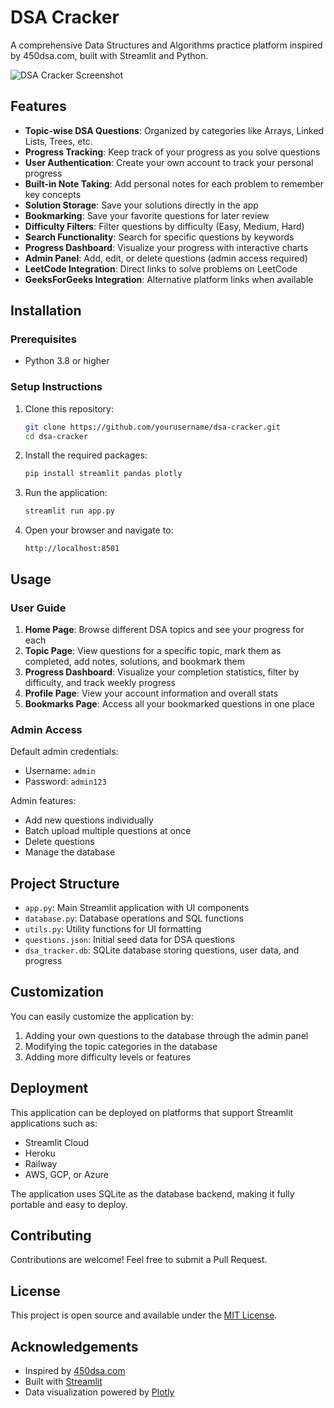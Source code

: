 # DSA Cracker

A comprehensive Data Structures and Algorithms practice platform inspired by 450dsa.com, built with Streamlit and Python.

![DSA Cracker Screenshot](generated-icon.png)

## Features

- **Topic-wise DSA Questions**: Organized by categories like Arrays, Linked Lists, Trees, etc.
- **Progress Tracking**: Keep track of your progress as you solve questions
- **User Authentication**: Create your own account to track your personal progress
- **Built-in Note Taking**: Add personal notes for each problem to remember key concepts
- **Solution Storage**: Save your solutions directly in the app
- **Bookmarking**: Save your favorite questions for later review
- **Difficulty Filters**: Filter questions by difficulty (Easy, Medium, Hard)
- **Search Functionality**: Search for specific questions by keywords
- **Progress Dashboard**: Visualize your progress with interactive charts
- **Admin Panel**: Add, edit, or delete questions (admin access required)
- **LeetCode Integration**: Direct links to solve problems on LeetCode
- **GeeksForGeeks Integration**: Alternative platform links when available

## Installation

### Prerequisites
- Python 3.8 or higher

### Setup Instructions

1. Clone this repository:
   ```bash
   git clone https://github.com/yourusername/dsa-cracker.git
   cd dsa-cracker
   ```

2. Install the required packages:
   ```bash
   pip install streamlit pandas plotly
   ```

3. Run the application:
   ```bash
   streamlit run app.py
   ```

4. Open your browser and navigate to:
   ```
   http://localhost:8501
   ```

## Usage

### User Guide

1. **Home Page**: Browse different DSA topics and see your progress for each
2. **Topic Page**: View questions for a specific topic, mark them as completed, add notes, solutions, and bookmark them
3. **Progress Dashboard**: Visualize your completion statistics, filter by difficulty, and track weekly progress
4. **Profile Page**: View your account information and overall stats
5. **Bookmarks Page**: Access all your bookmarked questions in one place

### Admin Access

Default admin credentials:
- Username: `admin`
- Password: `admin123`

Admin features:
- Add new questions individually
- Batch upload multiple questions at once
- Delete questions
- Manage the database

## Project Structure

- `app.py`: Main Streamlit application with UI components
- `database.py`: Database operations and SQL functions
- `utils.py`: Utility functions for UI formatting
- `questions.json`: Initial seed data for DSA questions
- `dsa_tracker.db`: SQLite database storing questions, user data, and progress

## Customization

You can easily customize the application by:

1. Adding your own questions to the database through the admin panel
2. Modifying the topic categories in the database
3. Adding more difficulty levels or features

## Deployment

This application can be deployed on platforms that support Streamlit applications such as:
- Streamlit Cloud
- Heroku
- Railway
- AWS, GCP, or Azure

The application uses SQLite as the database backend, making it fully portable and easy to deploy.

## Contributing

Contributions are welcome! Feel free to submit a Pull Request.

## License

This project is open source and available under the [MIT License](LICENSE).

## Acknowledgements

- Inspired by [450dsa.com](https://450dsa.com)
- Built with [Streamlit](https://streamlit.io)
- Data visualization powered by [Plotly](https://plotly.com/python/)